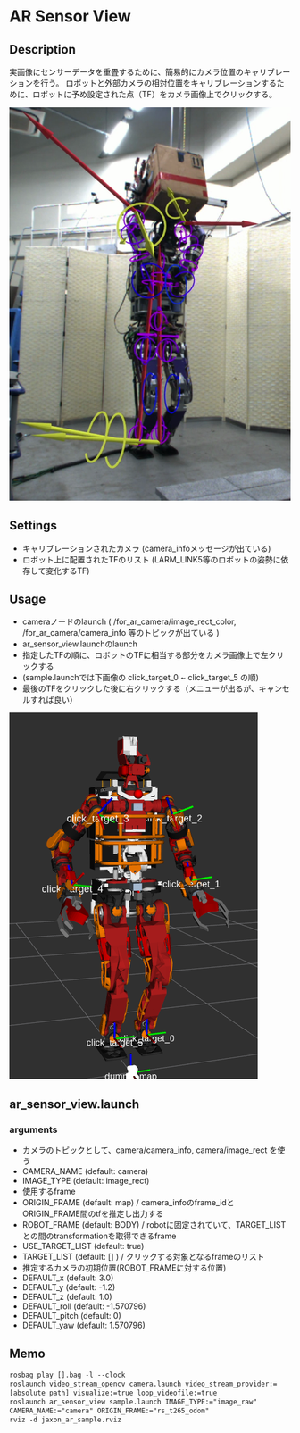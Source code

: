 # AR Sensor View

## Description

実画像にセンサーデータを重畳するために、簡易的にカメラ位置のキャリブレーションを行う。
ロボットと外部カメラの相対位置をキャリブレーションするために、ロボットに予め設定された点（TF）をカメラ画像上でクリックする。

![センサ画像サンプル](https://github.com/jsk-ros-pkg/jsk_demos/blob/master/ar_sensor_view/docs/jaxon_ar_real.png)

## Settings

- キャリブレーションされたカメラ (camera_infoメッセージが出ている)
- ロボット上に配置されたTFのリスト (LARM_LINK5等のロボットの姿勢に依存して変化するTF)

## Usage

- cameraノードのlaunch ( /for_ar_camera/image_rect_color, /for_ar_camera/camera_info 等のトピックが出ている )
- ar_sensor_view.launchのlaunch
- 指定したTFの順に、ロボットのTFに相当する部分をカメラ画像上で左クリックする
- (sample.launchでは下画像の click_target_0 ~ click_target_5 の順)
- 最後のTFをクリックした後に右クリックする（メニューが出るが、キャンセルすれば良い）

![TF位置サンプル](https://github.com/jsk-ros-pkg/jsk_demos/blob/master/ar_sensor_view/docs/jaxon_ar_v.png)

## ar_sensor_view.launch
### arguments
- カメラのトピックとして、camera/camera_info, camera/image_rect を使う
- CAMERA_NAME (default: camera)
- IMAGE_TYPE (default: image_rect)
- 使用するframe
- ORIGIN_FRAME (default: map) / camera_infoのframe_idとORIGIN_FRAME間のtfを推定し出力する
- ROBOT_FRAME (default: BODY) / robotに固定されていて、TARGET_LISTとの間のtransformationを取得できるframe
- USE_TARGET_LIST (default: true)
- TARGET_LIST (default: [] ) / クリックする対象となるframeのリスト
- 推定するカメラの初期位置(ROBOT_FRAMEに対する位置)
- DEFAULT_x (default: 3.0)
- DEFAULT_y (default: -1.2)
- DEFAULT_z (default: 1.0)
- DEFAULT_roll (default: -1.570796)
- DEFAULT_pitch (default: 0)
- DEFAULT_yaw (default: 1.570796)

## Memo
```
rosbag play [].bag -l --clock
roslaunch video_stream_opencv camera.launch video_stream_provider:=[absolute path] visualize:=true loop_videofile:=true
roslaunch ar_sensor_view sample.launch IMAGE_TYPE:="image_raw" CAMERA_NAME:="camera" ORIGIN_FRAME:="rs_t265_odom"
rviz -d jaxon_ar_sample.rviz
```
